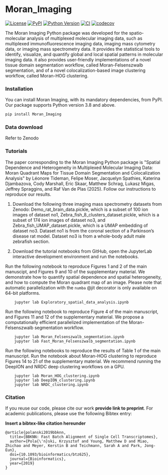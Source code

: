 # Moran_Imaging

[![License](https://img.shields.io/pypi/l/Moran_Imaging.svg?color=green)](https://github.com/LEMTideman/Moran_Imaging/raw/main/LICENSE)
[![PyPI](https://img.shields.io/pypi/v/Moran_Imaging.svg?color=green)](https://pypi.org/project/Moran_Imaging)
[![Python Version](https://img.shields.io/pypi/pyversions/Moran_Imaging.svg?color=green)](https://python.org)
[![CI](https://github.com/LEMTideman/Moran_Imaging/actions/workflows/ci.yml/badge.svg)](https://github.com/LEMTideman/Moran_Imaging/actions/workflows/ci.yml)
[![codecov](https://codecov.io/gh/LEMTideman/Moran_Imaging/branch/main/graph/badge.svg)](https://codecov.io/gh/LEMTideman/Moran_Imaging)

The Moran Imaging Python package was developed for the spatio-molecular analysis of multiplexed molecular imaging data, such as multiplexed immunofluorescence imaging data, imaging mass cytometry data, or imaging mass spectrometry data. It provides the statistical tools to identify, visualize, and quantify global and local spatial patterns in molecular imaging data. it also provides user-friendly implementations of a novel tissue domain segmentation workflow, called Moran-Felsenszwalb segmentation, and of a novel colocalization-based image clustering workflow, called Moran-HOG clustering.

### Installation

You can install Moran Imaging, with its mandatory dependencies, from PyPI. Our package supports Python version 3.8 and above.

```bash
pip install Moran_Imaging
```

### Data download

Refer to Zenodo

### Tutorials

The paper corresponding to the Moran Imaging Python package is "Spatial Dependence and Heterogeneity in Multiplexed Molecular Imaging Data: Moran Quadrant Maps for Tissue Domain Segmentation and Colocalization Analysis" by Léonore Tideman, Felipe Moser, Jacquelyn Spathies, Katerina Djambazova, Cody Marshall, Eric Skaar, Matthew Schrag, Lukasz Migas, Jeffrey Spraggins, and Raf Van de Plas (2025). Follow our instructions to reproduce our results. 

1. Download the following three imaging mass spectrometry datasets from Zenodo: Demo_rat_brain_data.pickle, which is a subset of 100 ion images of dataset no1, Zebra_fish_8_clusters_dataset.pickle, which is a subset of 174 ion images of dataset no3, and Zebra_fish_UMAP_dataset.pickle, which is a UMAP embedding of dataset no3. Dataset no1 is from the coronal section of a Parkinson’s disease rat model. Dataset no3 is from a whole-body adult male zebrafish section. 
  
2. Download the tutorial notebooks from GitHub, open the JupyterLab interactive development environment and run the notebooks. 

Run the following notebook to reproduce Figures 1 and 2 of the main manuscipt, and Figures 9 and 10 of the supplementary material. We demonstrate how to quantify spatial dependence and spatial heterogeneity, and how to compute the Moran quadrant map of an image. Please note that automatic parallelization with the `numba` @jit decorator is only available on 64-bit platforms.

        jupyter lab Exploratory_spatial_data_analysis.ipynb 

Run the following notebook to reproduce Figure 4 of the main manuscript, and Figures 11 and 12 of the supplementary material. We propose a computationally efficient parallelized implementation of the Moran-Felsenszwalb segmentation workflow. 

        jupyter lab Moran_Felsenszwalb_segmentation.ipynb
        jupyter lab Fast_Moran_Felsenszwalb_segmentation.ipynb

Run the following notebooks to reproduce the results of Table 1 of the main manuscript. Run the notebook about Moran-HOG clustering to reproduce Figures 14 to 21 of the supplementary material. We recommend running the DeepION and NRDC deep clustering workflows on a GPU. 
 
        jupyter lab Moran_HOG_clustering.ipynb
        jupyter lab DeepION_clustering.ipynb
        jupyter lab NRDC_clustering.ipynb


### Citation

If you reuse our code, please cite our work **provide link to preprint**. 
For academic publications, please use the following Bibtex entry:

**Insert a bibtex-like citation hereunder**

	@article{polanski2019bbknn,
	  title={BBKNN: Fast Batch Alignment of Single Cell Transcriptomes},
	  author={Pola{\'n}ski, Krzysztof and Young, Matthew D and Miao, Zhichao and Meyer, Kerstin B and Teichmann, Sarah A and Park, Jong-Eun},
	  doi={10.1093/bioinformatics/btz625},
	  journal={Bioinformatics},
	  year={2019}
	}
